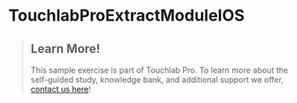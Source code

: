 # TouchlabProExtractModuleIOS


> ## Learn More!
>
> This sample exercise is part of Touchlab Pro. To learn more about the self-guided study, knowledge bank, and additional support we offer, [contact us here](https://form.typeform.com/to/jCsghkEP)!
